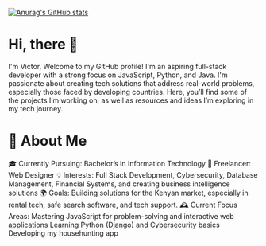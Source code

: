[![Anurag's GitHub stats](https://github-readme-stats.vercel.app/api?username=vickyee-dev)](https://github.com/anuraghazra/github-readme-stats)

# Hi, there 👋

I'm Victor, Welcome to my GitHub profile! I'm an aspiring full-stack developer with a strong focus on JavaScript, Python, and Java. I'm passionate about creating tech solutions that address real-world problems, especially those faced by developing countries. Here, you’ll find some of the projects I’m working on, as well as resources and ideas I’m exploring in my tech journey.

# 🌟 About Me

🎓 Currently Pursuing: Bachelor’s in Information Technology
💼 Freelancer: Web Designer
💡 Interests: Full Stack Development, Cybersecurity, Database Management, Financial Systems, and creating business intelligence solutions
🌍 Goals: Building solutions for the Kenyan market, especially in rental tech, safe search software, and tech support.
🕰️ Current Focus Areas:
Mastering JavaScript for problem-solving and interactive web applications
Learning Python (Django) and Cybersecurity basics
Developing my househunting app
